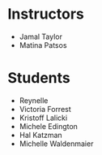 # Instructors

- Jamal Taylor
- Matina Patsos

# Students

- Reynelle
- Victoria Forrest
- Kristoff Lalicki
- Michele Edington
- Hal Katzman
- Michelle Waldenmaier
